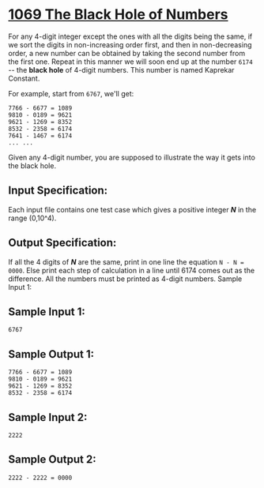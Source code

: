 # [1069 The Black Hole of Numbers](https://pintia.cn/problem-sets/994805342720868352/problems/994805400954585088)

For any 4-digit integer except the ones with all the digits being the same, if we sort the digits in non-increasing order first, and then in non-decreasing order, a new number can be obtained by taking the second number from the first one. Repeat in this manner we will soon end up at the number `6174` -- the **black hole** of 4-digit numbers. This number is named Kaprekar Constant.

For example, start from `6767`, we'll get:

```
7766 - 6677 = 1089
9810 - 0189 = 9621
9621 - 1269 = 8352
8532 - 2358 = 6174
7641 - 1467 = 6174
... ...
```

Given any 4-digit number, you are supposed to illustrate the way it gets into the black hole.

## Input Specification:

Each input file contains one test case which gives a positive integer ***N*** in the range (0,10^​4​​).

## Output Specification:

If all the 4 digits of ***N*** are the same, print in one line the equation `N - N = 0000`. Else print each step of calculation in a line until 6174 comes out as the difference. All the numbers must be printed as 4-digit numbers.
Sample Input 1:

## Sample Input 1:

```
6767
```

## Sample Output 1:

```
7766 - 6677 = 1089
9810 - 0189 = 9621
9621 - 1269 = 8352
8532 - 2358 = 6174
```

## Sample Input 2:

```
2222
```

## Sample Output 2:

```
2222 - 2222 = 0000
```

